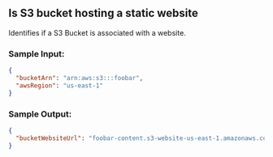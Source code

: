 ## Is S3 bucket hosting a static website

Identifies if a S3 Bucket is associated with a website.

### Sample Input:
```json
{
  "bucketArn": "arn:aws:s3:::foobar",
  "awsRegion": "us-east-1"
}
```

### Sample Output:
```json
{
  "bucketWebsiteUrl": "foobar-content.s3-website-us-east-1.amazonaws.com"
}
```
